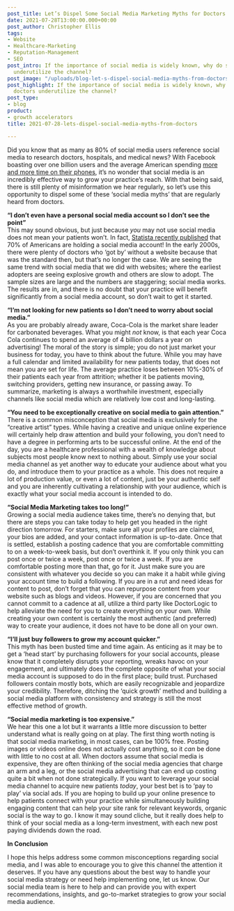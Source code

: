 ```yaml
---
post_title: Let’s Dispel Some Social Media Marketing Myths for Doctors
date: 2021-07-28T13:00:00.000+00:00
post_author: Christopher Ellis
tags:
- Website
- Healthcare-Marketing
- Reputation-Management
- SEO
post_intro: If the importance of social media is widely known, why do so many doctors
  underutilize the channel?
post_image: "/uploads/blog-let-s-dispel-social-media-myths-from-doctors.png"
post_highlight: If the importance of social media is widely known, why do so many
  doctors underutilize the channel?
post_type:
- blog
product:
- growth accelerators
title: 2021-07-28-lets-dispel-social-media-myths-from-doctors

---
```

Did you know that as many as 80% of social media users reference social media to research doctors, hospitals, and medical news? With Facebook boasting over one billion users and the average American spending [more and more time on their phones](https://www.forbes.com/sites/petersuciu/2021/06/24/americans-spent-more-than-1300-hours-on-social-media/?sh=4577948d2547), it’s no wonder that social media is an incredibly effective way to grow your practice’s reach. With that being said, there is still plenty of misinformation we hear regularly, so let’s use this opportunity to dispel some of these ‘social media myths’ that are regularly heard from doctors.

**“I don’t even have a personal social media account so I don’t see the point”**  
This may sound obvious, but just because _you_ may not use social media does not mean your patients won’t. In fact, [Statista recently published](https://www.statista.com/topics/3196/social-media-usage-in-the-united-states/#:\~:text=With%20over%2070%20percent%20of,increase%20to%20approximately%20243%20million.) that 70% of Americans are holding a social media account! In the early 2000s, there were plenty of doctors who ‘got by’ without a website because that was the standard then, but that’s no longer the case. We are seeing the same trend with social media that we did with websites; where the earliest adopters are seeing explosive growth and others are slow to adopt. The sample sizes are large and the numbers are staggering; social media works. The results are in, and there is no doubt that your practice will benefit significantly from a social media account, so don’t wait to get it started.

**“I’m not looking for new patients so I don’t need to worry about social media.”**  
As you are probably already aware, Coca-Cola is the market share leader for carbonated beverages. What you might _not_ know, is that each year Coca Cola continues to spend an average of 4 billion dollars a year on advertising! The moral of the story is simple; you do not just market your business for today, you have to think about the future. While you may have a full calendar and limited availability for new patients today, that does not mean you are set for life. The average practice loses between 10%-30% of their patients each year from attrition; whether it be patients moving, switching providers, getting new insurance, or passing away. To summarize, marketing is always a worthwhile investment, especially channels like social media which are relatively low cost and long-lasting.

**“You need to be exceptionally creative on social media to gain attention.”**  
There is a common misconception that social media is exclusively for the “creative artist” types. While having a creative and unique online experience will certainly help draw attention and build your following, you don’t need to have a degree in performing arts to be successful online. At the end of the day, you are a healthcare professional with a wealth of knowledge about subjects most people know next to nothing about. Simply use your social media channel as yet another way to educate your audience about what you do, and introduce them to your practice as a whole. This does not require a lot of production value, or even a lot of content, just be your authentic self and you are inherently cultivating a relationship with your audience, which is exactly what your social media account is intended to do.

**“Social Media Marketing takes too long!”**  
Growing a social media audience takes time, there’s no denying that, but there are steps you can take today to help get you headed in the right direction tomorrow. For starters, make sure all your profiles are claimed, your bios are added, and your contact information is up-to-date. Once that is settled, establish a posting cadence that you are comfortable committing to on a week-to-week basis, but don’t overthink it. If you only think you can post once or twice a week, post once or twice a week. If you are comfortable posting more than that, go for it. Just make sure you are consistent with whatever you decide so you can make it a habit while giving your account time to build a following. If you are in a rut and need ideas for content to post, don’t forget that you can repurpose content from your website such as blogs and videos. However, if you are concerned that you cannot commit to a cadence at all, utilize a third party like DoctorLogic to help alleviate the need for you to create everything on your own. While creating your own content is certainly the most authentic (and preferred) way to create your audience, it does not have to be done all on your own.

**“I’ll just buy followers to grow my account quicker.”**  
This myth has been busted time and time again. As enticing as it may be to get a ‘head start’ by purchasing followers for your social accounts, please know that it completely disrupts your reporting, wreaks havoc on your engagement, and ultimately does the complete opposite of what your social media account is supposed to do in the first place; build trust. Purchased followers contain mostly bots, which are easily recognizable and jeopardize your credibility. Therefore, ditching the ‘quick growth’ method and building a social media platform with consistency and strategy is still the most effective method of growth.

**“Social media marketing is too expensive.”**  
We hear this one a lot but it warrants a little more discussion to better understand what is really going on at play. The first thing worth noting is that social media marketing, in most cases, can be 100% free. Posting images or videos online does not actually cost anything, so it _can_ be done with little to no cost at all. When doctors assume that social media is expensive, they are often thinking of the social media agencies that charge an arm and a leg, or the social media advertising that can end up costing quite a bit when not done strategically. If you want to leverage your social media channel to acquire new patients _today_, your best bet is to ‘pay to play’ via social ads. If you are hoping to build up your online presence to help patients connect with your practice while simultaneously building engaging content that can help your site rank for relevant keywords, organic social is the way to go. I know it may sound cliche, but it really does help to think of your social media as a long-term investment, with each new post paying dividends down the road.

**In Conclusion**

I hope this helps address some common misconceptions regarding social media, and I was able to encourage you to give this channel the attention it deserves. If you have any questions about the best way to handle your social media strategy or need help implementing one, let us know. Our social media team is here to help and can provide you with expert recommendations, insights, and go-to-market strategies to grow your social media audience.